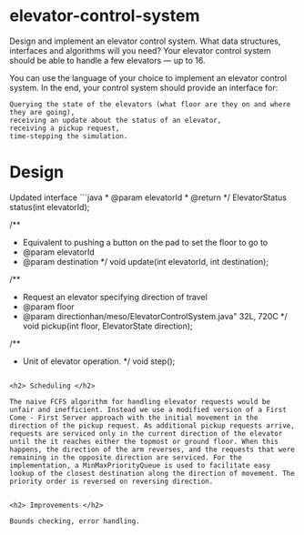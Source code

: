 # elevator-control-system

Design and implement an elevator control system. What data structures, interfaces and algorithms will you need? Your elevator control system should be able to handle a few elevators — up to 16.

You can use the language of your choice to implement an elevator control system. In the end, your control system should provide an interface for:

    Querying the state of the elevators (what floor are they on and where they are going),
    receiving an update about the status of an elevator,
    receiving a pickup request,
    time-stepping the simulation.


<h1>Design</h1>
Updated interface
```java
  * @param elevatorId
   * @return
   */
  ElevatorStatus status(int elevatorId);

  /**
   * Equivalent to pushing a button on the pad to set the floor to go to
   * @param elevatorId
   * @param destination
   */
  void update(int elevatorId, int destination);

  /**
   * Request an elevator specifying direction of travel
   * @param floor
   * @param directionhan/meso/ElevatorControlSystem.java" 32L, 720C
   */
  void pickup(int floor, ElevatorState direction);

  /**
   * Unit of elevator operation.
   */
  void step();
```

<h2> Scheduling </h2>

The naive FCFS algorithm for handling elevator requests would be unfair and inefficient. Instead we use a modified version of a First Come - First Server approach with the initial movement in the direction of the pickup request. As additional pickup requests arrive, requests are serviced only in the current direction of the elevator until the it reaches either the topmost or ground floor. When this happens, the direction of the arm reverses, and the requests that were remaining in the opposite direction are serviced. For the implementation, a MinMaxPriorityQueue is used to facilitate easy lookup of the closest destination along the direction of movement. The priority order is reversed on reversing direction.


<h2> Improvements </h2>

Bounds checking, error handling.
